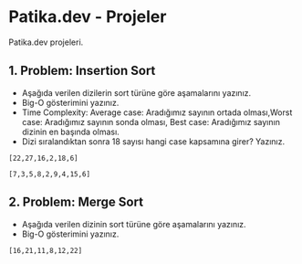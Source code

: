 # Patika.dev - Projeler
Patika.dev projeleri.

## 1. Problem: Insertion Sort
* Aşağıda verilen dizilerin sort türüne göre aşamalarını yazınız.
* Big-O gösterimini yazınız.
* Time Complexity: Average case: Aradığımız sayının ortada olması,Worst case: Aradığımız sayının sonda olması, Best case: Aradığımız sayının dizinin en başında olması.
* Dizi sıralandıktan sonra 18 sayısı hangi case kapsamına girer? Yazınız.

```
[22,27,16,2,18,6]

[7,3,5,8,2,9,4,15,6]
```

## 2. Problem: Merge Sort
* Aşağıda verilen dizinin sort türüne göre aşamalarını yazınız.
* Big-O gösterimini yazınız.

```
[16,21,11,8,12,22]
```
